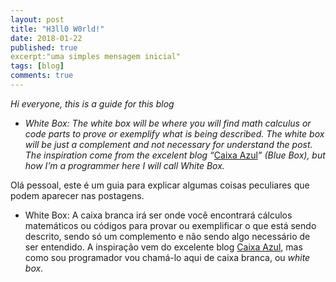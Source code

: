 ```yaml
---
layout: post
title: "H3ll0 W0rld!"
date: 2018-01-22
published: true
excerpt:"uma simples mensagem inicial"
tags: [blog]
comments: true
---
```


*Hi everyone, this is a guide for this blog*

* *White Box: The white box will be where you will find math calculus or code
parts to prove or exemplify what is being described. The white box will be just
a complement and not necessary for understand the post. The inspiration come
from the excelent blog “*[Caixa Azul](http://scienceblogs.com.br/caixaazul/)*”
(Blue Box), but how I’m a programmer here I will call White Box.*

Olá pessoal, este é um guia para explicar algumas coisas peculiares que podem
aparecer nas postagens.

* White Box: A caixa branca irá ser onde você encontrará cálculos matemáticos ou
códigos para provar ou exemplificar o que está sendo descrito, sendo só um
complemento e não sendo algo necessário de ser entendido. A inspiração vem do
excelente blog [Caixa Azul](http://scienceblogs.com.br/caixaazul/), mas como sou
programador vou chamá-lo aqui de caixa branca, ou *white box*.

